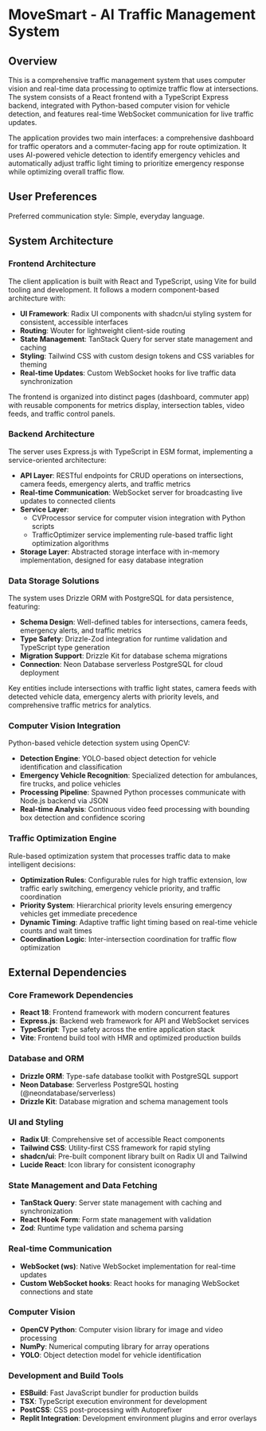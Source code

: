 # MoveSmart - AI Traffic Management System

## Overview

This is a comprehensive traffic management system that uses computer vision and real-time data processing to optimize traffic flow at intersections. The system consists of a React frontend with a TypeScript Express backend, integrated with Python-based computer vision for vehicle detection, and features real-time WebSocket communication for live traffic updates.

The application provides two main interfaces: a comprehensive dashboard for traffic operators and a commuter-facing app for route optimization. It uses AI-powered vehicle detection to identify emergency vehicles and automatically adjust traffic light timing to prioritize emergency response while optimizing overall traffic flow.

## User Preferences

Preferred communication style: Simple, everyday language.

## System Architecture

### Frontend Architecture

The client application is built with React and TypeScript, using Vite for build tooling and development. It follows a modern component-based architecture with:

- **UI Framework**: Radix UI components with shadcn/ui styling system for consistent, accessible interfaces
- **Routing**: Wouter for lightweight client-side routing
- **State Management**: TanStack Query for server state management and caching
- **Styling**: Tailwind CSS with custom design tokens and CSS variables for theming
- **Real-time Updates**: Custom WebSocket hooks for live traffic data synchronization

The frontend is organized into distinct pages (dashboard, commuter app) with reusable components for metrics display, intersection tables, video feeds, and traffic control panels.

### Backend Architecture

The server uses Express.js with TypeScript in ESM format, implementing a service-oriented architecture:

- **API Layer**: RESTful endpoints for CRUD operations on intersections, camera feeds, emergency alerts, and traffic metrics
- **Real-time Communication**: WebSocket server for broadcasting live updates to connected clients
- **Service Layer**: 
  - CVProcessor service for computer vision integration with Python scripts
  - TrafficOptimizer service implementing rule-based traffic light optimization algorithms
- **Storage Layer**: Abstracted storage interface with in-memory implementation, designed for easy database integration

### Data Storage Solutions

The system uses Drizzle ORM with PostgreSQL for data persistence, featuring:

- **Schema Design**: Well-defined tables for intersections, camera feeds, emergency alerts, and traffic metrics
- **Type Safety**: Drizzle-Zod integration for runtime validation and TypeScript type generation
- **Migration Support**: Drizzle Kit for database schema migrations
- **Connection**: Neon Database serverless PostgreSQL for cloud deployment

Key entities include intersections with traffic light states, camera feeds with detected vehicle data, emergency alerts with priority levels, and comprehensive traffic metrics for analytics.

### Computer Vision Integration

Python-based vehicle detection system using OpenCV:

- **Detection Engine**: YOLO-based object detection for vehicle identification and classification
- **Emergency Vehicle Recognition**: Specialized detection for ambulances, fire trucks, and police vehicles
- **Processing Pipeline**: Spawned Python processes communicate with Node.js backend via JSON
- **Real-time Analysis**: Continuous video feed processing with bounding box detection and confidence scoring

### Traffic Optimization Engine

Rule-based optimization system that processes traffic data to make intelligent decisions:

- **Optimization Rules**: Configurable rules for high traffic extension, low traffic early switching, emergency vehicle priority, and traffic coordination
- **Priority System**: Hierarchical priority levels ensuring emergency vehicles get immediate precedence
- **Dynamic Timing**: Adaptive traffic light timing based on real-time vehicle counts and wait times
- **Coordination Logic**: Inter-intersection coordination for traffic flow optimization

## External Dependencies

### Core Framework Dependencies
- **React 18**: Frontend framework with modern concurrent features
- **Express.js**: Backend web framework for API and WebSocket services
- **TypeScript**: Type safety across the entire application stack
- **Vite**: Frontend build tool with HMR and optimized production builds

### Database and ORM
- **Drizzle ORM**: Type-safe database toolkit with PostgreSQL support
- **Neon Database**: Serverless PostgreSQL hosting (@neondatabase/serverless)
- **Drizzle Kit**: Database migration and schema management tools

### UI and Styling
- **Radix UI**: Comprehensive set of accessible React components
- **Tailwind CSS**: Utility-first CSS framework for rapid styling
- **shadcn/ui**: Pre-built component library built on Radix UI and Tailwind
- **Lucide React**: Icon library for consistent iconography

### State Management and Data Fetching
- **TanStack Query**: Server state management with caching and synchronization
- **React Hook Form**: Form state management with validation
- **Zod**: Runtime type validation and schema parsing

### Real-time Communication
- **WebSocket (ws)**: Native WebSocket implementation for real-time updates
- **Custom WebSocket hooks**: React hooks for managing WebSocket connections and state

### Computer Vision
- **OpenCV Python**: Computer vision library for image and video processing
- **NumPy**: Numerical computing library for array operations
- **YOLO**: Object detection model for vehicle identification

### Development and Build Tools
- **ESBuild**: Fast JavaScript bundler for production builds
- **TSX**: TypeScript execution environment for development
- **PostCSS**: CSS post-processing with Autoprefixer
- **Replit Integration**: Development environment plugins and error overlays